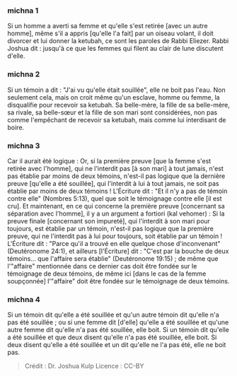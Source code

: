 
### michna 1
Si un homme a averti sa femme et qu'elle s'est retirée [avec un autre homme], même s'il a appris [qu'elle l'a fait] par un oiseau volant, il doit divorcer et lui donner la ketubah, ce sont les paroles de Rabbi Eliezer. Rabbi Joshua dit : jusqu'à ce que les femmes qui filent au clair de lune discutent d'elle.

### michna 2
Si un témoin a dit : "J'ai vu qu'elle était souillée", elle ne boit pas l'eau. Non seulement cela, mais on croit même qu'un esclave, homme ou femme, la disqualifie pour recevoir sa ketubah. Sa belle-mère, la fille de sa belle-mère, sa rivale, sa belle-sœur et la fille de son mari sont considérées, non pas comme l'empêchant de recevoir sa ketubah, mais comme lui interdisant de boire.

### michna 3
Car il aurait été logique : Or, si la première preuve [que la femme s'est retirée avec l'homme], qui ne l'interdit pas [à son mari] à tout jamais, n'est pas établie par moins de deux témoins, n'est-il pas logique que la dernière preuve [qu'elle a été souillée], qui l'interdit à lui à tout jamais, ne soit pas établie par moins de deux témoins ! L'Écriture dit : "Et il n'y a pas de témoin contre elle" (Nombres 5:13), quel que soit le témoignage contre elle [il est cru]. Et maintenant, en ce qui concerne la première preuve [concernant sa séparation avec l'homme], il y a un argument a fortiori (kal vehomer) :  Si la preuve finale [concernant son impureté], qui l'interdit à son mari pour toujours, est établie par un témoin, n'est-il pas logique que la première preuve, qui ne l'interdit pas à lui pour toujours, soit établie par un témoin ! L'Écriture dit : "Parce qu'il a trouvé en elle quelque chose d'inconvenant" (Deutéronome 24:1), et ailleurs [l'Écriture] dit : "C'est par la bouche de deux témoins... que l'affaire sera établie" (Deutéronome 19:15) ; de même que l'"affaire" mentionnée dans ce dernier cas doit être fondée sur le témoignage de deux témoins, de même ici [dans le cas de la femme soupçonnée] l'"affaire" doit être fondée sur le témoignage de deux témoins.

### michna 4
Si un témoin dit qu'elle a été souillée et qu'un autre témoin dit qu'elle n'a pas été souillée ; ou si une femme dit [d'elle] qu'elle a été souillée et qu'une autre femme dit qu'elle n'a pas été souillée, elle boit. Si un témoin dit qu'elle a été souillée et que deux disent qu'elle n'a pas été souillée, elle boit. Si deux disent qu'elle a été souillée et un dit qu'elle ne l'a pas été, elle ne boit pas.

>Crédit : Dr. Joshua Kulp
>Licence : CC-BY